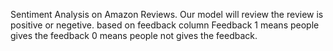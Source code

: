 Sentiment Analysis on Amazon Reviews. Our model will review the review is positive or negetive. based on feedback column Feedback 1 means people gives the feedback 0 means people not gives the feedback.
